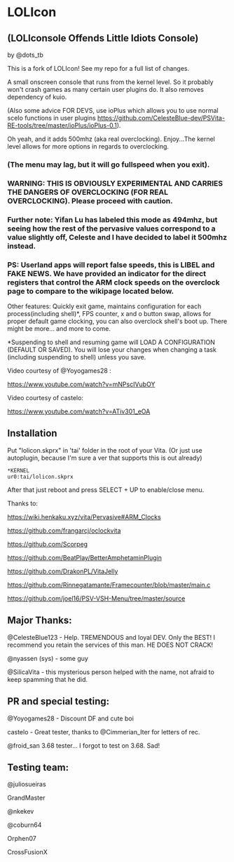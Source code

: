 # LOLIcon 
## (LOLIconsole Offends Little Idiots Console)

by @dots_tb

This is a fork of LOLIcon!
See my repo for a full list of changes.

A  small onscreen console that runs from the kernel level. So it probably won't crash games as many certain user plugins do. It also removes dependency of kuio.

(Also some advice FOR DEVS, use ioPlus which allows you to use normal sceIo functions in user plugins <https://github.com/CelesteBlue-dev/PSVita-RE-tools/tree/master/ioPlus/ioPlus-0.1>).

Oh yeah, and it adds 500mhz (aka real overclocking). Enjoy...The kernel level allows for more options in regards to overclocking. 

 ### (The menu may lag, but it will go fullspeed when you exit). 

### WARNING: THIS IS OBVIOUSLY EXPERIMENTAL AND CARRIES THE DANGERS OF OVERCLOCKING (FOR REAL OVERCLOCKING). Please proceed with caution.

### Further note: Yifan Lu has labeled this mode as 494mhz, but seeing how the rest of the pervasive values correspond to a value slightly off, Celeste and I have decided to label it 500mhz instead.

### PS: Userland apps will report false speeds, this is LIBEL and FAKE NEWS. We have provided an indicator for the direct registers that control the ARM clock speeds on the overclock page to compare to the wikipage located below.

Other features: Quickly exit game, maintains configuration for each process(including shell)*, FPS counter, x and o button swap, allows for proper default game clocking, you can also overclock shell's boot up. There might be more... and more to come.

*Suspending to shell and resuming game will LOAD A CONFIGURATION (DEFAULT OR SAVED). You will lose your changes when changing a task (including suspending to shell) unless you save.

Video courtesy of @Yoyogames28 :

https://www.youtube.com/watch?v=mNPscIVubOY

Video courtesy of castelo:

https://www.youtube.com/watch?v=ATiv301_eOA


Installation
--------------------------------------------------------------------------------

Put "lolicon.skprx" in 'tai' folder in the root of your Vita. (Or just use autoplugin, because I'm sure a ver that supports this is out already)

```text
*KERNEL
ur0:tai/lolicon.skprx
```

After that just reboot and press SELECT + UP to enable/close menu.

Thanks to: 

https://wiki.henkaku.xyz/vita/Pervasive#ARM_Clocks

https://github.com/frangarcj/oclockvita

https://github.com/Scorpeg

https://github.com/BeatPlay/BetterAmphetaminPlugin

https://github.com/DrakonPL/VitaJelly

https://github.com/Rinnegatamante/Framecounter/blob/master/main.c

https://github.com/joel16/PSV-VSH-Menu/tree/master/source

## Major Thanks:

@CelesteBlue123 - Help. TREMENDOUS and loyal DEV. Only the BEST! I recommend you retain the services of this man. HE DOES NOT CRACK!

@nyassen (sys) - some guy

@SilicaVita - this mysterious person helped with the name, not afraid to keep spamming that he did.

## PR and special testing:

@Yoyogames28 - Discount DF and cute boi

castelo - Great tester, thanks to @Cimmerian_Iter for letters of rec. 

@froid_san 3.68 tester... I forgot to test on 3.68. Sad!

## Testing team:

@juliosueiras

GrandMaster

@nkekev

@coburn64

Orphen07

CrossFusionX
